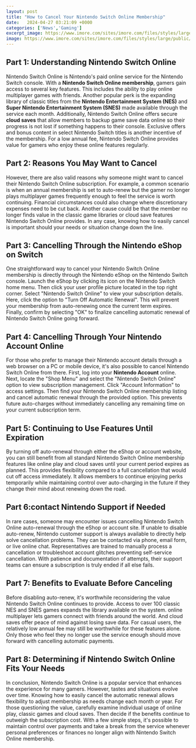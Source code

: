 ```yaml
---
layout: post
title: "How to Cancel Your Nintendo Switch Online Membership"
date:   2024-04-27 03:21:09 +0000
categories: ['News','Gaming']
excerpt_image: https://www.imore.com/sites/imore.com/files/styles/large/public/field/image/2019/05/nintendo-website-010-2.jpg
image: https://www.imore.com/sites/imore.com/files/styles/large/public/field/image/2019/05/nintendo-website-010-2.jpg
---
```


## Part 1: Understanding Nintendo Switch Online
Nintendo Switch Online is Nintendo's paid online service for the Nintendo Switch console. With a **Nintendo Switch Online membership**, gamers gain access to several key features. This includes the ability to play online multiplayer games with friends. Another popular perk is the expanding library of classic titles from the **Nintendo Entertainment System (NES)** and **Super Nintendo Entertainment System (SNES)** made available through the service each month. Additionally, Nintendo Switch Online offers secure **cloud saves** that allow members to backup game save data online so their progress is not lost if something happens to their console. Exclusive offers and bonus content in select Nintendo Switch titles is another incentive of the membership. For a low annual fee, Nintendo Switch Online provides value for gamers who enjoy these online features regularly.
## Part 2: Reasons You May Want to Cancel
However, there are also valid reasons why someone might want to cancel their Nintendo Switch Online subscription. For example, a common scenario is when an annual membership is set to auto-renew but the gamer no longer plays multiplayer games frequently enough to feel the service is worth continuing. Financial circumstances could also change where discretionary expenses need to be cut back. Another cause could be that the member no longer finds value in the classic game libraries or cloud save features Nintendo Switch Online provides. In any case, knowing how to easily cancel is important should your needs or situation change down the line.
## Part 3: Cancelling Through the Nintendo eShop on Switch
One straightforward way to cancel your Nintendo Switch Online membership is directly through the Nintendo eShop on the Nintendo Switch console. Launch the eShop by clicking its icon on the Nintendo Switch home menu. Then click your user profile picture located in the top right corner. Select "Nintendo Switch Online" to view your subscription details. Here, click the option to "Turn Off Automatic Renewal". This will prevent your membership from auto-renewing once the current term expires. Finally, confirm by selecting "OK" to finalize cancelling automatic renewal of Nintendo Switch Online going forward. 
## Part 4: Cancelling Through Your Nintendo Account Online
For those who prefer to manage their Nintendo account details through a web browser on a PC or mobile device, it's also possible to cancel Nintendo Switch Online from there. First, log into your **Nintendo Account** online. Next, locate the "Shop Menu" and select the "Nintendo Switch Online" option to view subscription management. Click "Account Information" to access settings. Then find your Nintendo Switch Online membership listing and cancel automatic renewal through the provided option. This prevents future auto-charges without immediately cancelling any remaining time on your current subscription term.
## Part 5: Continuing to Use Features Until Expiration 
By turning off auto-renewal through either the eShop or account website, you can still benefit from all standard Nintendo Switch Online membership features like online play and cloud saves until your current period expires as planned. This provides flexibility compared to a full cancellation that would cut off access immediately. It allows members to continue enjoying perks temporarily while maintaining control over auto-charging in the future if they change their mind about renewing down the road.
## Part 6:contact Nintendo Support if Needed 
In rare cases, someone may encounter issues cancelling Nintendo Switch Online auto-renewal through the eShop or account site. If unable to disable auto-renew, Nintendo customer support is always available to directly help solve cancellation problems. They can be contacted via phone, email form, or live online chat. Representatives are trained to manually process a cancellation or troubleshoot account glitches preventing self-service cancellation. With patience and documentation of attempts, their support teams can ensure a subscription is truly ended if all else fails.
## Part 7: Benefits to Evaluate Before Canceling
Before disabling auto-renew, it's worthwhile reconsidering the value Nintendo Switch Online continues to provide. Access to over 100 classic NES and SNES games expands the library available on the system. online multiplayer lets gamers connect with friends around the world. And cloud saves offer peace of mind against losing save data. For casual users, the relatively low annual fee may still be worthwhile for these features alone. Only those who feel they no longer use the service enough should move forward with cancelling automatic payments.
## Part 8: Determining if Nintendo Switch Online Fits Your Needs 
In conclusion, Nintendo Switch Online is a popular service that enhances the experience for many gamers. However, tastes and situations evolve over time. Knowing how to easily cancel the automatic renewal allows flexibility to adjust membership as needs change each month or year. For those questioning the value, carefully examine individual usage of online play, classic games and cloud saves. Then decide if the benefits continue to outweigh the subscription cost. With a few simple steps, it's possible to maintain control over payments and take a break from the service whenever personal preferences or finances no longer align with Nintendo Switch Online membership.